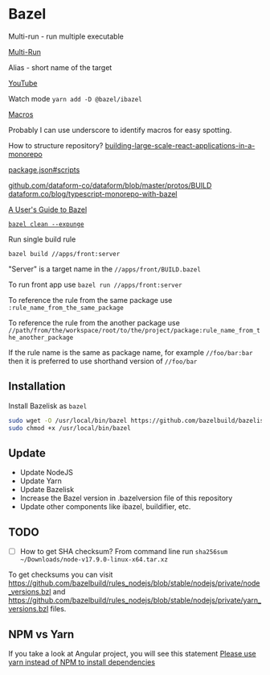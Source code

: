 # Bazel

Multi-run - run multiple executable

[Multi-Run](https://github.com/atlassian/bazel-tools/tree/master/multirun)

Alias - short name of the target

[YouTube](https://youtu.be/1KbfkOWO-DY?t=3125)

Watch mode `yarn add -D @bazel/ibazel`

[Macros](https://youtu.be/1KbfkOWO-DY?t=3793)

Probably I can use underscore to identify macros for easy spotting.

How to structure repository?
[building-large-scale-react-applications-in-a-monorepo](https://medium.com/@luisvieira_gmr/building-large-scale-react-applications-in-a-monorepo-91cd4637c131)

[package.json#scripts](https://docs.bazel.build/versions/master/build-javascript.html#step-4-linting)

[github.com/dataform-co/dataform/blob/master/protos/BUILD](https://github.com/dataform-co/dataform/blob/master/protos/BUILD)
[dataform.co/blog/typescript-monorepo-with-bazel](https://dataform.co/blog/typescript-monorepo-with-bazel)

[A User's Guide to Bazel](http://gensoft.pasteur.fr/docs/bazel/0.3.0/bazel-user-manual.html)

[`bazel clean --expunge`](https://github.com/bazelbuild/rules_nodejs/issues/1220#issuecomment-537106667)

Run single build rule

`bazel build //apps/front:server`

"Server" is a target name in the `//apps/front/BUILD.bazel`

To run front app use `bazel run //apps/front:server`

To reference the rule from the same package use `:rule_name_from_the_same_package`

To reference the rule from the another package use `//path/from/the/workspace/root/to/the/project/package:rule_name_from_the_another_package`

If the rule name is the same as package name, for example `//foo/bar:bar` then it is preferred to use shorthand version of `//foo/bar`

## Installation

Install Bazelisk as `bazel`

```sh
sudo wget -O /usr/local/bin/bazel https://github.com/bazelbuild/bazelisk/releases/latest/download/bazelisk-linux-amd64
sudo chmod +x /usr/local/bin/bazel
```

## Update

- Update NodeJS
- Update Yarn
- Update Bazelisk
- Increase the Bazel version in .bazelversion file of this repository
- Update other components like ibazel, buildifier, etc.

## TODO

- [ ] How to get SHA checksum?
      From command line run `sha256sum ~/Downloads/node-v17.9.0-linux-x64.tar.xz`

To get checksums you can visit https://github.com/bazelbuild/rules_nodejs/blob/stable/nodejs/private/node_versions.bzl
and https://github.com/bazelbuild/rules_nodejs/blob/stable/nodejs/private/yarn_versions.bzl files.

## NPM vs Yarn

If you take a look at Angular project, you will see this statement [Please use yarn instead of NPM to install dependencies](https://github.com/angular/angular/blob/5d155950e3764f72972017144edd9c7793200cd1/package.json#L13)
